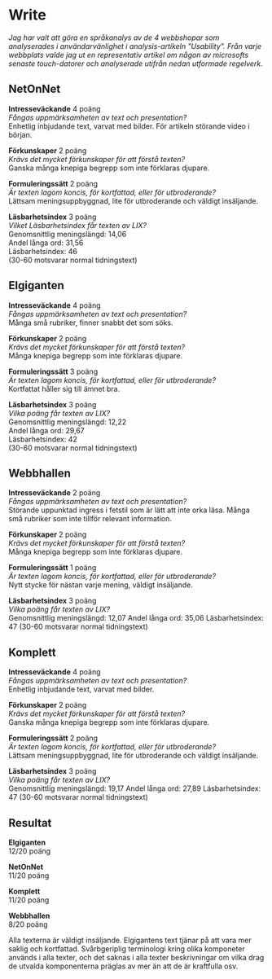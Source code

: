 Write
===============================  
*Jag har valt att göra en språkanalys av de 4 webbshopar som analyserades i användarvänlighet i analysis-artikeln "Usability".
Från varje webbplats valde jag ut en representativ artikel om någon av microsofts senaste touch-datorer och analyserade utifrån nedan utformade regelverk.*

NetOnNet
---------------
**Intresseväckande** 4 poäng  
*Fångas uppmärksamheten av text och presentation?*  
Enhetlig inbjudande text, varvat med bilder. För artikeln störande video i början.

**Förkunskaper** 2 poäng  
*Krävs det mycket förkunskaper för att förstå texten?*  
Ganska många knepiga begrepp som inte förklaras djupare.

**Formuleringssätt** 2 poäng   
*Är texten lagom koncis, för kortfattad, eller för utbroderande?*  
Lättsam meningsuppbyggnad, lite för utbroderande och väldigt insäljande.

**Läsbarhetsindex** 3 poäng   
*Vilket Läsbarhetsindex får texten av LIX?*  
Genomsnittlig meningslängd: 14,06  
Andel långa ord: 31,56  
Läsbarhetsindex: 46  
(30-60 motsvarar normal tidningstext)

Elgiganten
---------------

**Intresseväckande** 4 poäng  
*Fångas uppmärksamheten av text och presentation?*  
Många små rubriker, finner snabbt det som söks.

**Förkunskaper** 2 poäng  
*Krävs det mycket förkunskaper för att förstå texten?*  
Många knepiga begrepp som inte förklaras djupare.

**Formuleringssätt** 3 poäng  
*Är texten lagom koncis, för kortfattad, eller för utbroderande?*  
Kortfattat håller sig till ämnet bra.

**Läsbarhetsindex** 3 poäng  
*Vilka poäng får texten av LIX?*  
Genomsnittlig meningslängd: 12,22  
Andel långa ord: 29,67  
Läsbarhetsindex: 42  
(30-60 motsvarar normal tidningstext)


Webbhallen
---------------

**Intresseväckande** 2 poäng  
*Fångas uppmärksamheten av text och presentation?*  
Störande uppunktad ingress i fetstil som är lätt att inte orka läsa. Många små rubriker som inte tillför relevant information.

**Förkunskaper** 2 poäng  
*Krävs det mycket förkunskaper för att förstå texten?*  
Många knepiga begrepp som inte förklaras djupare.

**Formuleringssätt** 1 poäng  
*Är texten lagom koncis, för kortfattad, eller för utbroderande?*  
Nytt stycke för nästan varje mening, väldigt insäljande.

**Läsbarhetsindex** 3 poäng  
*Vilka poäng får texten av LIX?*  
Genomsnittlig meningslängd: 12,07
Andel långa ord: 35,06
Läsbarhetsindex: 47
(30-60 motsvarar normal tidningstext)


Komplett
---------------

**Intresseväckande** 4 poäng  
*Fångas uppmärksamheten av text och presentation?*  
Enhetlig inbjudande text, varvat med bilder.

**Förkunskaper** 2 poäng  
*Krävs det mycket förkunskaper för att förstå texten?*  
Ganska många knepiga begrepp som inte förklaras djupare.

**Formuleringssätt** 2 poäng  
*Är texten lagom koncis, för kortfattad, eller för utbroderande?*  
Lättsam meningsuppbyggnad, lite för utbroderande och väldigt insäljande.  

**Läsbarhetsindex** 3 poäng  
*Vilka poäng får texten av LIX?*  
Genomsnittlig meningslängd: 19,17
Andel långa ord: 27,89
Läsbarhetsindex: 47
(30-60 motsvarar normal tidningstext)

Resultat
---------------
**Elgiganten**  
12/20 poäng  

**NetOnNet**  
11/20 poäng  

**Komplett**  
11/20 poäng  

**Webbhallen**  
8/20 poäng  

Alla texterna är väldigt insäljande. Elgigantens text tjänar på att vara mer saklig och kortfattad. Svårbgeriplig terminologi kring olika komponeter används i alla texter, och det saknas i alla texter beskrivningar om vilka drag de utvalda komponenterna präglas av mer än att de är kraftfulla osv.
